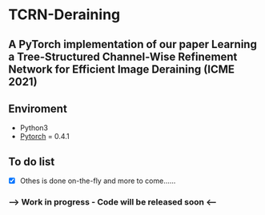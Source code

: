 # TCRN-Deraining
## A PyTorch implementation of our paper Learning a Tree-Structured Channel-Wise Refinement Network for Efficient Image Deraining (ICME 2021)
## Enviroment
 - Python3
 - [Pytorch](http://pytorch.org/) = 0.4.1 


## To do list
- [x] Othes is done on-the-fly and more to come......


### --> Work in progress - Code will be released soon <--

